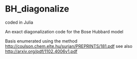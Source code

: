 # BH_diagonalize
coded in Julia

An exact diagonalization code for the Bose Hubbard model

Basis enumerated using the method
http://coulson.chem.elte.hu/surjan/PREPRINTS/181.pdf
see also
http://arxiv.org/pdf/1102.4006v1.pdf
